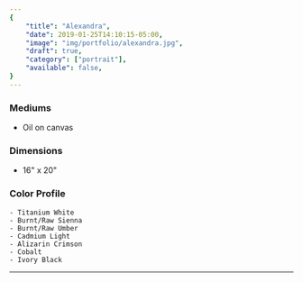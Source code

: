 ```yaml
---
{
    "title": "Alexandra",
    "date": 2019-01-25T14:10:15-05:00,
    "image": "img/portfolio/alexandra.jpg",
    "draft": true,
    "category": ["portrait"],
    "available": false,
}
---
```


### Mediums
- Oil on canvas

### Dimensions
- 16" x 20"

### Color Profile
    - Titanium White
	- Burnt/Raw Sienna
	- Burnt/Raw Umber
	- Cadmium Light
	- Alizarin Crimson
	- Cobalt 
	- Ivory Black


---
